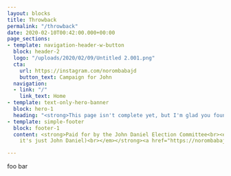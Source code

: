 ```yaml
---
layout: blocks
title: Throwback
permalink: "/throwback"
date: 2020-02-10T00:42:00.000+00:00
page_sections:
- template: navigation-header-w-button
  block: header-2
  logo: "/uploads/2020/02/09/Untitled 2.001.png"
  cta:
    url: https://instagram.com/norombabajd
    button_text: Campaign for John
  navigation:
  - link: "/"
    link_text: Home
- template: text-only-hero-banner
  block: hero-1
  heading: "<strong>This page isn't complete yet, but I'm glad you found it!</strong>"
- template: simple-footer
  block: footer-1
  content: <strong>Paid for by the John Daniel Election Committee<br><em>(but in reality,
    it's just John Daniel)<br></em></strong><a href="https://norombabajd.com" title="norombabajd.com">norombabajd.com</a>

---
```

foo bar
